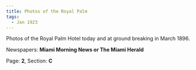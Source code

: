 ```yaml
---  
title: Photos of the Royal Palm  
tags:  
  - Jan 1923  
---  
```

  
Photos of the Royal Palm Hotel today and at ground breaking in March 1896.  
  
Newspapers: **Miami Morning News or The Miami Herald**  
  
Page: **2**, Section: **C** 
